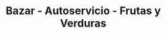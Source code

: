 ---
title: "Bazar - Autoservicio - Frutas y Verduras"
url: /rivas-vaciamadrid/bazar-autoservicio-frutas-y-verduras/
shop: comodidad
---